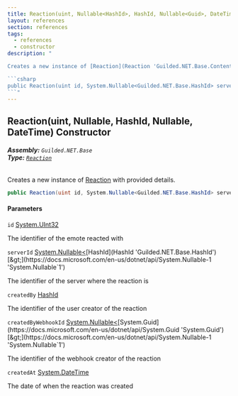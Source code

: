 ```yaml
---
title: Reaction(uint, Nullable<HashId>, HashId, Nullable<Guid>, DateTime)
layout: references
section: references
tags:
  - references
  - constructor
description: "

Creates a new instance of [Reaction](Reaction 'Guilded.NET.Base.Content.Reaction') with provided details.

```csharp
public Reaction(uint id, System.Nullable<Guilded.NET.Base.HashId> serverId, Guilded.NET.Base.HashId createdBy, System.Nullable<System.Guid> createdByWebhookId, System.DateTime createdAt);
```"
---
```


## Reaction(uint, Nullable<HashId>, HashId, Nullable<Guid>, DateTime) Constructor
###### **Assembly:** `Guilded.NET.Base`<br/>**Type:** [`Reaction`](Reaction 'Guilded.NET.Base.Content.Reaction')

Creates a new instance of [Reaction](Reaction 'Guilded.NET.Base.Content.Reaction') with provided details.

```csharp
public Reaction(uint id, System.Nullable<Guilded.NET.Base.HashId> serverId, Guilded.NET.Base.HashId createdBy, System.Nullable<System.Guid> createdByWebhookId, System.DateTime createdAt);
```
#### Parameters

<a name='Guilded.NET.Base.Content.Reaction.Reaction(uint,System.Nullable_Guilded.NET.Base.HashId_,Guilded.NET.Base.HashId,System.Nullable_System.Guid_,System.DateTime).id'></a>

`id` [System.UInt32](https://docs.microsoft.com/en-us/dotnet/api/System.UInt32 'System.UInt32')

The identifier of the emote reacted with

<a name='Guilded.NET.Base.Content.Reaction.Reaction(uint,System.Nullable_Guilded.NET.Base.HashId_,Guilded.NET.Base.HashId,System.Nullable_System.Guid_,System.DateTime).serverId'></a>

`serverId` [System.Nullable&lt;](https://docs.microsoft.com/en-us/dotnet/api/System.Nullable-1 'System.Nullable`1')[HashId](HashId 'Guilded.NET.Base.HashId')[&gt;](https://docs.microsoft.com/en-us/dotnet/api/System.Nullable-1 'System.Nullable`1')

The identifier of the server where the reaction is

<a name='Guilded.NET.Base.Content.Reaction.Reaction(uint,System.Nullable_Guilded.NET.Base.HashId_,Guilded.NET.Base.HashId,System.Nullable_System.Guid_,System.DateTime).createdBy'></a>

`createdBy` [HashId](HashId 'Guilded.NET.Base.HashId')

The identifier of the user creator of the reaction

<a name='Guilded.NET.Base.Content.Reaction.Reaction(uint,System.Nullable_Guilded.NET.Base.HashId_,Guilded.NET.Base.HashId,System.Nullable_System.Guid_,System.DateTime).createdByWebhookId'></a>

`createdByWebhookId` [System.Nullable&lt;](https://docs.microsoft.com/en-us/dotnet/api/System.Nullable-1 'System.Nullable`1')[System.Guid](https://docs.microsoft.com/en-us/dotnet/api/System.Guid 'System.Guid')[&gt;](https://docs.microsoft.com/en-us/dotnet/api/System.Nullable-1 'System.Nullable`1')

The identifier of the webhook creator of the reaction

<a name='Guilded.NET.Base.Content.Reaction.Reaction(uint,System.Nullable_Guilded.NET.Base.HashId_,Guilded.NET.Base.HashId,System.Nullable_System.Guid_,System.DateTime).createdAt'></a>

`createdAt` [System.DateTime](https://docs.microsoft.com/en-us/dotnet/api/System.DateTime 'System.DateTime')

The date of when the reaction was created
